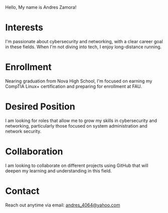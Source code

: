 Hello, My name is Andres Zamora!
# Interests
I'm passionate about cybersecurity and networking, with a clear career goal in these fields. When I'm not diving into tech, I enjoy long-distance running.
# Enrollment
Nearing graduation from Nova High School, I'm focused on earning my CompTIA Linux+ certification and preparing for enrollment at FAU.
# Desired Position
I am looking for roles that allow me to grow my skills in cybersecurity and networking, particularly those focused on system administration and network security.
# Collaboration
I am looking to collaborate on different projects using GitHub that will deepen my learning and understanding in this field.
# Contact
Reach out anytime via email: andres_4064@yahoo.com
